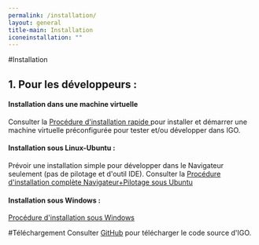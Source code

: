 ```yaml
---
permalink: /installation/
layout: general
title-main: Installation
iconeinstallation: ""
---
```


#Installation

## 1. Pour les développeurs :
#### Installation dans une machine virtuelle
Consulter la [Procédure d'installation rapide ](https://github.com/infra-geo-ouverte/igo#installation-et-démarrage-de-lenvironnement-de-développement) pour installer et démarrer une machine virtuelle préconfigurée pour tester et/ou développer dans IGO.
#### Installation sous Linux-Ubuntu :
Prévoir une installation simple pour développer dans le Navigateur seulement (pas de pilotage et d'outil IDE).
Consulter la [Procédure d'installation complète Navigateur+Pilotage sous Ubuntu](https://github.com/infra-geo-ouverte/igo/blob/master/doc/installation/installation_linux.md)
#### Installation sous Windows :
[Procédure d'installation sous Windows](https://github.com/infra-geo-ouverte/igo/blob/master/doc/installation/installation_windows.docm)

#Téléchargement
Consulter [GitHub](https://github.com/infra-geo-ouverte/igo) pour télécharger le code source d'IGO.
